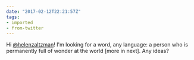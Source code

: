 ```yaml
---
date: "2017-02-12T22:21:57Z"
tags:
- imported
- from-twitter
---
```

Hi [@helenzaltzman](/twitter/#/helenzaltzman)\! I'm looking for a word, any language: a person who is permanently full of wonder at the world \[more in next\]. Any ideas?

